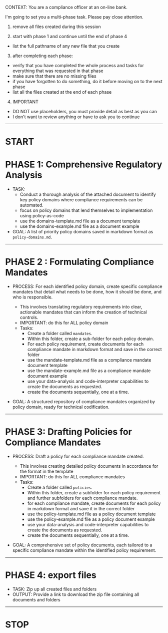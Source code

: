 CONTEXT: You are a compliance officer at an on-line bank.

I'm going to set you a multi-phase task. Please pay close attention.

1.  remove all files created during this session

2.  start with phase 1 and continue until the end of phase 4
  - list the full pathname of any new file that you create 

3. after completing each phase:
  - verify that you have completed the whole process and tasks for everything that was requested in that phase
  - make sure that there are no missing files
  - if you have forgotten to do something, do it before moving on to the next phase
  - list all the files created at the end of each phase

4. IMPORTANT
- DO NOT use placeholders, you must provide detail as best as you can
- I don't want to review anything or have to ask you to continue

---
# START

# PHASE 1: Comprehensive Regulatory Analysis

- TASK: 
  - Conduct a thorough analysis of the attached document to identify key policy domains where compliance requirements can be automated.
  - focus on policy domains that lend themselves to implementation using policy-as-code
  - use the domains-template.md file as a document template  
  - use the domains-example.md file as a document example  
- GOAL: A list of priority policy domains saved in markdown format as `policy-domains.md`.

---

# PHASE 2 : Formulating Compliance Mandates

- PROCESS: For each identified policy domain, create specific compliance mandates that detail what needs to be done, how it should be done, and who is responsible. 
  - This involves translating regulatory requirements into clear, actionable mandates that can inform the creation of technical controls.
  - IMPORTANT: do this for ALL policy domain
  - Tasks: 
    - Create a folder called `mandates`.
    - Within this folder, create a sub-folder for each policy domain.
    - For each policy requirement, create documents for each compliance mandate in markdown format and save in the correct folder
    - use the mandate-template.md file as a compliance mandate document template  
    - use the mandate-example.md file as a compliance mandate document example 
    - use your data-analysis and code-interpreter capabilities to create the documents as requested. 
    - create the documents sequentially, one at a time. 

- GOAL: A structured repository of compliance mandates organized by policy domain, ready for technical codification.

---

# PHASE 3: Drafting Policies for Compliance Mandates

- PROCESS: Draft a policy for each compliance mandate created. 
  - This involves creating detailed policy documents in accordance for the format in the template
  - IMPORTANT: do this for ALL compliance mandates 
  - Tasks:
    - Create a folder called `policies`.
    - Within this folder, create a subfolder for each policy requirement and further subfolders for each compliance mandate.
    - for each compliance mandate, create documents for each policy in markdown format and save it in the correct folder
    - use the policy-template.md file as a policy document template  
    - use the policy-example.md file as a policy document example 
    - use your data-analysis and code-interpreter capabilities to create the documents as requested. 
    - create the documents sequentially, one at a time. 

- GOAL: A comprehensive set of policy documents, each tailored to a specific compliance mandate within the identified policy requirement.

---

# PHASE 4: export files
- TASK: Zip up all created files and folders
- OUTPUT: Provide a link to download the zip file containing all documents and folders


---

# STOP